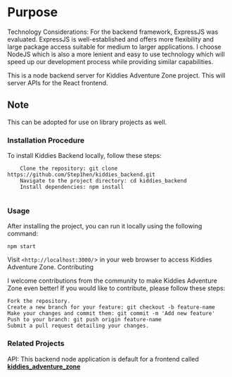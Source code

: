 # Purpose

Technology Considerations: For the backend framework, ExpressJS was evaluated. ExpressJS is well-established and offers more flexibility and large package access suitable for medium to larger applications. I choose NodeJS which is also a more lenient and easy to use technology which will speed up our development process while providing similar capabilities.

This is a node backend server for Kiddies Adventure Zone project. This will server APIs for the React frontend.

## Note

This can be adopted for use on library projects as well.

### Installation Procedure

To install Kiddies Backend locally, follow these steps:

```
    Clone the repository: git clone https://github.com/Step1hen/kiddies_backend.git
    Navigate to the project directory: cd kiddies_backend
    Install dependencies: npm install
    
```

### Usage

After installing the project, you can run it locally using the following command:

```
npm start
```

Visit `<http://localhost:3000/`> in your web browser to access Kiddies Adventure Zone.
Contributing

I welcome contributions from the community to make Kiddies Adventure Zone even better! If you would like to contribute, please follow these steps:

    Fork the repository.
    Create a new branch for your feature: git checkout -b feature-name
    Make your changes and commit them: git commit -m 'Add new feature'
    Push to your branch: git push origin feature-name
    Submit a pull request detailing your changes.

### Related Projects

API: This backend node application is default for a frontend called <b><a href="https://github.com/Step1hen/kiddies_frontend">kiddies_adventure_zone</a></b>
